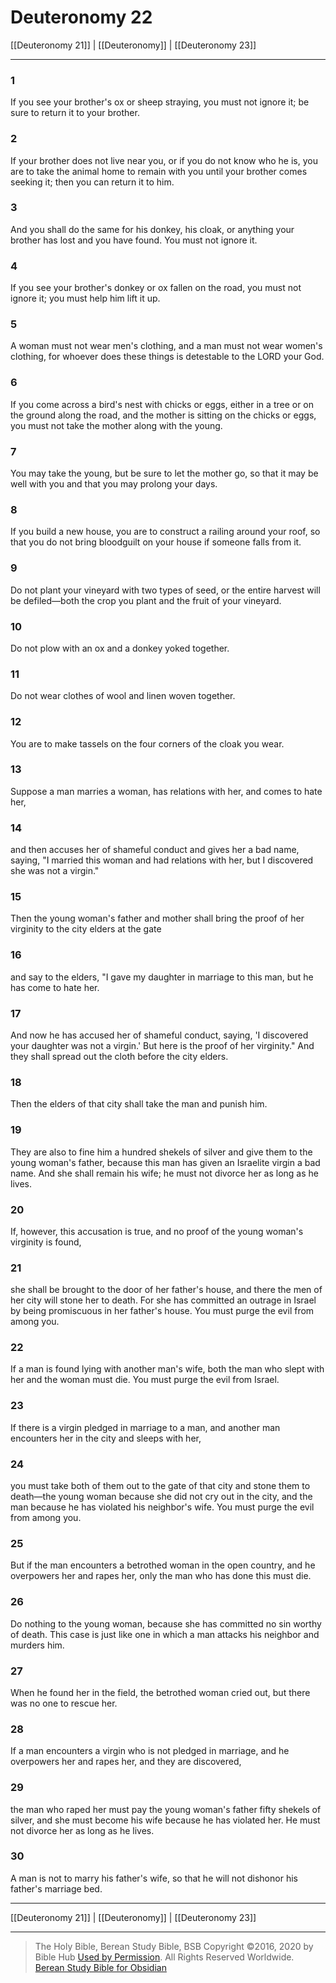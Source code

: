 # Deuteronomy 22

[[Deuteronomy 21]] | [[Deuteronomy]] | [[Deuteronomy 23]]

---

### 1
If you see your brother's ox or sheep straying, you must not ignore it; be sure to return it to your brother.

### 2
If your brother does not live near you, or if you do not know who he is, you are to take the animal home to remain with you until your brother comes seeking it; then you can return it to him.

### 3
And you shall do the same for his donkey, his cloak, or anything your brother has lost and you have found. You must not ignore it.

### 4
If you see your brother's donkey or ox fallen on the road, you must not ignore it; you must help him lift it up.

### 5
A woman must not wear men's clothing, and a man must not wear women's clothing, for whoever does these things is detestable to the LORD your God.

### 6
If you come across a bird's nest with chicks or eggs, either in a tree or on the ground along the road, and the mother is sitting on the chicks or eggs, you must not take the mother along with the young.

### 7
You may take the young, but be sure to let the mother go, so that it may be well with you and that you may prolong your days.

### 8
If you build a new house, you are to construct a railing around your roof, so that you do not bring bloodguilt on your house if someone falls from it.

### 9
Do not plant your vineyard with two types of seed, or the entire harvest will be defiled—both the crop you plant and the fruit of your vineyard.

### 10
Do not plow with an ox and a donkey yoked together.

### 11
Do not wear clothes of wool and linen woven together.

### 12
You are to make tassels on the four corners of the cloak you wear.

### 13
Suppose a man marries a woman, has relations with her, and comes to hate her,

### 14
and then accuses her of shameful conduct and gives her a bad name, saying, "I married this woman and had relations with her, but I discovered she was not a virgin."

### 15
Then the young woman's father and mother shall bring the proof of her virginity to the city elders at the gate

### 16
and say to the elders, "I gave my daughter in marriage to this man, but he has come to hate her.

### 17
And now he has accused her of shameful conduct, saying, 'I discovered your daughter was not a virgin.' But here is the proof of her virginity." And they shall spread out the cloth before the city elders.

### 18
Then the elders of that city shall take the man and punish him.

### 19
They are also to fine him a hundred shekels of silver and give them to the young woman's father, because this man has given an Israelite virgin a bad name. And she shall remain his wife; he must not divorce her as long as he lives.

### 20
If, however, this accusation is true, and no proof of the young woman's virginity is found,

### 21
she shall be brought to the door of her father's house, and there the men of her city will stone her to death. For she has committed an outrage in Israel by being promiscuous in her father's house. You must purge the evil from among you.

### 22
If a man is found lying with another man's wife, both the man who slept with her and the woman must die. You must purge the evil from Israel.

### 23
If there is a virgin pledged in marriage to a man, and another man encounters her in the city and sleeps with her,

### 24
you must take both of them out to the gate of that city and stone them to death—the young woman because she did not cry out in the city, and the man because he has violated his neighbor's wife. You must purge the evil from among you.

### 25
But if the man encounters a betrothed woman in the open country, and he overpowers her and rapes her, only the man who has done this must die.

### 26
Do nothing to the young woman, because she has committed no sin worthy of death. This case is just like one in which a man attacks his neighbor and murders him.

### 27
When he found her in the field, the betrothed woman cried out, but there was no one to rescue her.

### 28
If a man encounters a virgin who is not pledged in marriage, and he overpowers her and rapes her, and they are discovered,

### 29
the man who raped her must pay the young woman's father fifty shekels of silver, and she must become his wife because he has violated her. He must not divorce her as long as he lives.

### 30
A man is not to marry his father's wife, so that he will not dishonor his father's marriage bed.

---

[[Deuteronomy 21]] | [[Deuteronomy]] | [[Deuteronomy 23]]

---

> The Holy Bible, Berean Study Bible, BSB
> Copyright &copy;2016, 2020 by Bible Hub
> [Used by Permission](https://berean.bible/terms.htm). All Rights Reserved Worldwide.
> [Berean Study Bible for Obsidian](https://github.com/gapmiss/berean-study-bible-for-obsidian)</small>

